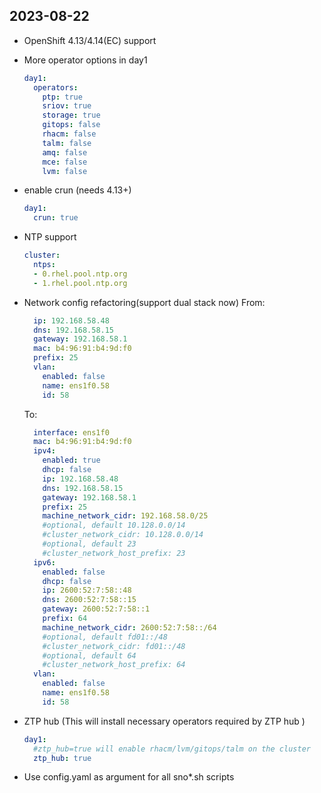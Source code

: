 ## 2023-08-22

- OpenShift 4.13/4.14(EC) support

- More operator options in day1

    ```yaml
    day1:
      operators:
        ptp: true
        sriov: true
        storage: true
        gitops: false
        rhacm: false
        talm: false
        amq: false
        mce: false
        lvm: false
    ```

- enable crun (needs 4.13+)

    ```yaml
    day1:
      crun: true
    ```
  
- NTP support

    ```yaml
    cluster:
      ntps:
      - 0.rhel.pool.ntp.org
      - 1.rhel.pool.ntp.org
    
    ```

- Network config refactoring(support dual stack now)
  From:

    ```yaml
      ip: 192.168.58.48
      dns: 192.168.58.15
      gateway: 192.168.58.1
      mac: b4:96:91:b4:9d:f0
      prefix: 25
      vlan:
        enabled: false
        name: ens1f0.58
        id: 58
    ```

  To:

    ```yaml
      interface: ens1f0
      mac: b4:96:91:b4:9d:f0
      ipv4:
        enabled: true
        dhcp: false
        ip: 192.168.58.48
        dns: 192.168.58.15
        gateway: 192.168.58.1
        prefix: 25
        machine_network_cidr: 192.168.58.0/25
        #optional, default 10.128.0.0/14
        #cluster_network_cidr: 10.128.0.0/14
        #optional, default 23
        #cluster_network_host_prefix: 23
      ipv6:
        enabled: false
        dhcp: false
        ip: 2600:52:7:58::48
        dns: 2600:52:7:58::15
        gateway: 2600:52:7:58::1
        prefix: 64
        machine_network_cidr: 2600:52:7:58::/64
        #optional, default fd01::/48
        #cluster_network_cidr: fd01::/48
        #optional, default 64
        #cluster_network_host_prefix: 64
      vlan:
        enabled: false
        name: ens1f0.58
        id: 58
    ```

- ZTP hub (This will install necessary operators required by ZTP hub )

    ```yaml
    day1:
      #ztp_hub=true will enable rhacm/lvm/gitops/talm on the cluster
      ztp_hub: true
    ```
  
- Use config.yaml as argument for all sno*.sh scripts
